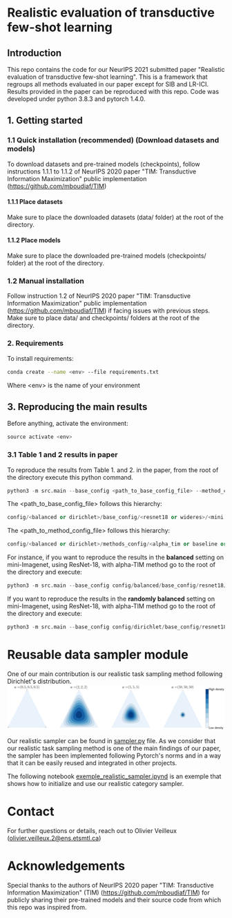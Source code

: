 # Realistic evaluation of transductive few-shot learning


##  Introduction
This repo contains the code for our NeurIPS 2021 submitted paper "Realistic evaluation of transductive few-shot learning". This is a framework that regroups all methods evaluated in our paper except for SIB and LR-ICI. Results provided in the paper can be reproduced with this repo. Code was developed under python 3.8.3 and pytorch 1.4.0.


## 1. Getting started


### 1.1 Quick installation (recommended) (Download datasets and models)
To download datasets and pre-trained models (checkpoints), follow instructions 1.1.1 to 1.1.2 of NeurIPS 2020 paper "TIM: Transductive Information Maximization" public implementation (https://github.com/mboudiaf/TIM)

#### 1.1.1 Place datasets
Make sure to place the downloaded datasets (data/ folder) at the root of the directory.

#### 1.1.2 Place models
Make sure to place the downloaded pre-trained models (checkpoints/ folder) at the root of the directory.

### 1.2 Manual installation
Follow instruction 1.2 of NeurIPS 2020 paper "TIM: Transductive Information Maximization" public implementation (https://github.com/mboudiaf/TIM) if facing issues with previous steps. Make sure to place data/ and checkpoints/ folders at the root of the directory.

### 2. Requirements
To install requirements:
```bash
conda create --name <env> --file requirements.txt
```
Where \<env> is the name of your environment

## 3. Reproducing the main results

Before anything, activate the environment:
```python
source activate <env>
```

### 3.1 Table 1 and 2 results in paper

To reproduce the results from Table 1. and 2. in the paper, from the root of the directory execute this python command.
```python
python3 -m src.main --base_config <path_to_base_config_file> --method_config <path_to_method_config_file> 
```

The <path_to_base_config_file> follows this hierarchy:
```python
config/<balanced or dirichlet>/base_config/<resnet18 or wideres>/<mini or tiered or cub>/base_config.yaml
```

The <path_to_method_config_file> follows this hierarchy:
```python
config/<balanced or dirichlet>/methods_config/<alpha_tim or baseline or baseline_pp or bdcspn or entropy_min or laplacianshot or protonet or pt_map or simpleshot or tim>.yaml
```

For instance, if you want to reproduce the results in the **balanced** setting on mini-Imagenet, using ResNet-18, with alpha-TIM method go to the root of the directory and execute:
```python
python3 -m src.main --base_config config/balanced/base_config/resnet18/mini/base_config.yaml --method_config config/balanced/methods_config/alpha_tim.yaml
```

If you want to reproduce the results in the **randomly balanced** setting on mini-Imagenet, using ResNet-18, with alpha-TIM method go to the root of the directory and execute:
```python
python3 -m src.main --base_config config/dirichlet/base_config/resnet18/mini/base_config.yaml --method_config config/dirichlet/methods_config/alpha_tim.yaml
```

# Reusable data sampler module
One of our main contribution is our realistic task sampling method following Dirichlet's distribution. 
![plot](plots/dirichlet_density_plot.png)

Our realistic sampler can be found in [sampler.py](src/datasets/sampler.py) file. As we consider that our realistic task sampling method is one of the main findings of our paper, the sampler has been implemented following Pytorch's norms and in a way that it can be easily reused and integrated in other projects.

The following notebook [exemple_realistic_sampler.ipynd](exemple_realistic_sampler.ipynb) is an exemple that shows how to initialize and use our realistic category sampler.

# Contact
For further questions or details, reach out to Olivier Veilleux (olivier.veilleux.2@ens.etsmtl.ca)

# Acknowledgements
Special thanks to the authors of NeurIPS 2020 paper "TIM: Transductive Information Maximization" (TIM) (https://github.com/mboudiaf/TIM) for publicly sharing their pre-trained models and their source code from which this repo was inspired from.


